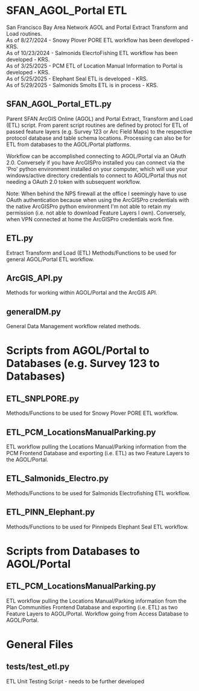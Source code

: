# SFAN_AGOL_Portal ETL
San Francisco Bay Area Network AGOL and Portal Extract Transform and Load routines.  
As of 8/27/2024 - Snowy Plover PORE ETL workflow has been developed - KRS.\
As of 10/23/2024 - Salmonids ElecrtoFishing ETL workflow has been developed - KRS.\
As of 3/25/2025 - PCM ETL of Location Manual Information to Portal is developed - KRS.\
As of 5/25/2025 - Elephant Seal ETL is developed - KRS.\
As of 5/29/2025 - Salmonids Smolts ETL is in process - KRS. 

## SFAN_AGOL_Portal_ETL.py
Parent SFAN ArcGIS Online (AGOL) and Portal Extract, Transform and Load (ETL) script.  From parent script routines are
defined by protocl for ETL of passed feature layers (e.g. Survey 123 or Arc Field Maps) to the respective protocol
database and table schema locations.  Processing can also be for ETL from databases to the AGOL/Portal platforms.

Workflow can be accomplished connecting to AGOL/Portal via an OAuth 2.0. Conversely if you have ArcGISPro installed you
can connect via the 'Pro' python environment installed on your computer, which will use your windows/active directory
credentials to connect to AGOL/Portal thus not needing a OAuth 2.0 token with subsequent workflow.

Note: When behind the NPS firewall at the office I seemingly have to use OAuth authentication because when using the
ArcGISPro credentials with the native ArcGISPro python environment I'm not able to retain my permission (i.e. not able
to download Feature Layers I own).   Conversely, when VPN connected at home the ArcGISPro credentials work fine.

## ETL.py
Extract Transform and Load (ETL) Methods/Functions to be used for general AGOL/Portal ETL workflow.

## ArcGIS_API.py
Methods for working within AGOL/Portal and the ArcGIS API.

## generalDM.py
General Data Management workflow related methods.

# Scripts from AGOL/Portal to Databases (e.g. Survey 123 to Databases)
## ETL_SNPLPORE.py
Methods/Functions to be used for Snowy Plover PORE ETL workflow.

## ETL_PCM_LocationsManualParking.py
ETL workflow pulling the Locations Manual/Parking information from the PCM Frontend Database and exporting (i.e. ETL) as
two Feature Layers to the AGOL/Portal.

## ETL_Salmonids_Electro.py
Methods/Functions to be used for Salmonids Electrofishing ETL workflow.

## ETL_PINN_Elephant.py
Methods/Functions to be used for Pinnipeds Elephant Seal ETL workflow.

# Scripts from Databases to AGOL/Portal
## ETL_PCM_LocationsManualParking.py
ETL workflow pulling the Locations Manual/Parking information from the Plan Communities Frontend Database and exporting (i.e. ETL) as
two Feature Layers to AGOL/Portal.  Workflow going from Access Database to AGOL/Portal.

# General Files
## tests/test_etl.py
ETL Unit Testing Script - needs to be further developed

